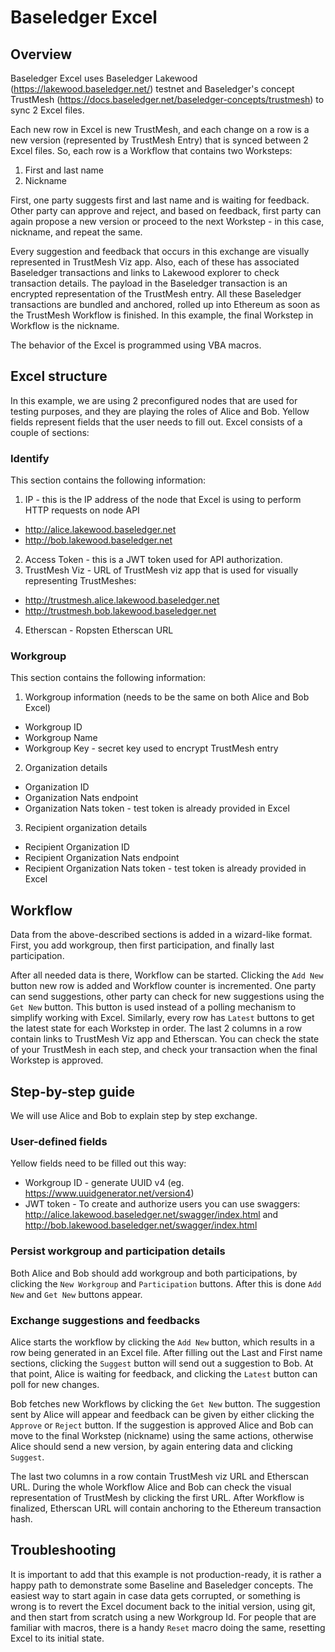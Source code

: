 # Baseledger Excel

## Overview

Baseledger Excel uses Baseledger Lakewood (https://lakewood.baseledger.net/) testnet and Baseledger's concept TrustMesh (https://docs.baseledger.net/baseledger-concepts/trustmesh) to sync 2 Excel files.

Each new row in Excel is new TrustMesh, and each change on a row is a new version (represented by TrustMesh Entry) that is synced between 2 Excel files. So, each row is a Workflow that contains two Worksteps:
1. First and last name
2. Nickname

First, one party suggests first and last name and is waiting for feedback. Other party can approve and reject, and based on feedback, first party can again propose a new version or proceed to the next Workstep - in this case, nickname, and repeat the same.

Every suggestion and feedback that occurs in this exchange are visually represented in TrustMesh Viz app. Also, each of these has associated Baseledger transactions and links to Lakewood explorer to check transaction details. The payload in the Baseledger transaction is an encrypted representation of the TrustMesh entry. All these Baseledger transactions are bundled and anchored, rolled up into Ethereum as soon as the TrustMesh Workflow is finished. In this example, the final Workstep in Workflow is the nickname.

The behavior of the Excel is programmed using VBA macros.

## Excel structure

In this example, we are using 2 preconfigured nodes that are used for testing purposes, and they are playing the roles of Alice and Bob. Yellow fields represent fields that the user needs to fill out. Excel consists of a couple of sections:

### Identify

This section contains the following information:
1. IP - this is the IP address of the node that Excel is using to perform HTTP requests on node API
- http://alice.lakewood.baseledger.net
- http://bob.lakewood.baseledger.net
2. Access Token - this is a JWT token used for API authorization.
3. TrustMesh Viz - URL of TrustMesh viz app that is used for visually representing TrustMeshes:
- http://trustmesh.alice.lakewood.baseledger.net
- http://trustmesh.bob.lakewood.baseledger.net
4. Etherscan - Ropsten Etherscan URL

### Workgroup

This section contains the following information:
1. Workgroup information (needs to be the same on both Alice and Bob Excel)
- Workgroup ID
- Workgroup Name
- Workgroup Key - secret key used to encrypt TrustMesh entry

2. Organization details
- Organization ID
- Organization Nats endpoint
- Organization Nats token - test token is already provided in Excel

3. Recipient organization details
- Recipient Organization ID
- Recipient Organization Nats endpoint
- Recipient Organization Nats token - test token is already provided in Excel

## Workflow

Data from the above-described sections is added in a wizard-like format. First, you add workgroup, then first participation, and finally last participation.

After all needed data is there, Workflow can be started. Clicking the `Add New` button new row is added and Workflow counter is incremented. One party can send suggestions, other party can check for new suggestions using the `Get New` button. This button is used instead of a polling mechanism to simplify working with Excel. Similarly, every row has `Latest` buttons to get the latest state for each Workstep in order.
The last 2 columns in a row contain links to TrustMesh Viz app and Etherscan. You can check the state of your TrustMesh in each step, and check your transaction when the final Workstep is approved.

## Step-by-step guide

We will use Alice and Bob to explain step by step exchange.

### User-defined fields

Yellow fields need to be filled out this way:
- Workgroup ID - generate UUID v4 (eg. https://www.uuidgenerator.net/version4)
- JWT token - To create and authorize users you can use swaggers: http://alice.lakewood.baseledger.net/swagger/index.html and http://bob.lakewood.baseledger.net/swagger/index.html

### Persist workgroup and participation details

Both Alice and Bob should add workgroup and both participations, by clicking the `New Workgroup` and `Participation` buttons. After this is done `Add New` and `Get New` buttons appear.

### Exchange suggestions and feedbacks

Alice starts the workflow by clicking the `Add New` button, which results in a row being generated in an Excel file. After filling out the Last and First name sections, clicking the `Suggest` button will send out a suggestion to Bob. At that point, Alice is waiting for feedback, and clicking the `Latest` button can poll for new changes.

Bob fetches new Workflows by clicking the `Get New` button. The suggestion sent by Alice will appear and feedback can be given by either clicking the `Approve` or `Reject` button. If the suggestion is approved Alice and Bob can move to the final Workstep (nickname) using the same actions, otherwise Alice should send a new version, by again entering data and clicking `Suggest`.

The last two columns in a row contain TrustMesh viz URL and Etherscan URL. During the whole Workflow Alice and Bob can check the visual representation of TrustMesh by clicking the first URL. After Workflow is finalized, Etherscan URL will contain anchoring to the Ethereum transaction hash.

## Troubleshooting

It is important to add that this example is not production-ready, it is rather a happy path to demonstrate some Baseline and Baseledger concepts. The easiest way to start again in case data gets corrupted, or something is wrong is to revert the Excel document back to the initial version, using git, and then start from scratch using a new Workgroup Id. For people that are familiar with macros, there is a handy `Reset` macro doing the same, resetting Excel to its initial state.